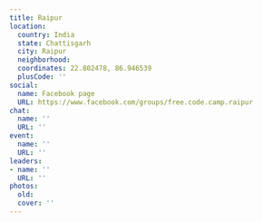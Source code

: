 ```yaml
---
title: Raipur
location:
  country: India
  state: Chattisgarh
  city: Raipur
  neighborhood: 
  coordinates: 22.802478, 86.946539
  plusCode: ''
social:
  name: Facebook page
  URL: https://www.facebook.com/groups/free.code.camp.raipur
chat:
  name: ''
  URL: ''
event:
  name: ''
  URL: ''
leaders:
- name: ''
  URL: ''
photos:
  old: 
  cover: ''
---
```

